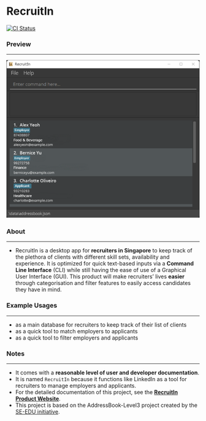 # RecruitIn
[![CI Status](https://github.com/se-edu/addressbook-level3/workflows/Java%20CI/badge.svg)](https://github.com/AY2122S1-CS2103T-F11-2/tp/actions)

### Preview
- - -
![Ui](docs/images/Ui.png)

### About
- - -
* RecruitIn is a desktop app for **recruiters in Singapore** to keep track of the plethora of clients with different skill sets, availability and experience. It is optimized for quick text-based inputs via a **Command Line Interface** (CLI) while still having the ease of use of a Graphical User Interface (GUI). This product will make recruiters’ lives **easier** through categorisation and filter features to easily access candidates they have in mind.<br>

### Example Usages
- - -
* as a main database for recruiters to keep track of their list of clients
* as a quick tool to match employers to applicants
* as a quick tool to filter employers and applicants

### Notes
- - -
* It comes with a **reasonable level of user and developer documentation**.
* It is named `RecruitIn` because it functions like LinkedIn as a tool for recruiters to manage employers and applicants.
* For the detailed documentation of this project, see the **[RecruitIn Product Website](https://se-education.org/addressbook-level3)**.
* This project is based on the AddressBook-Level3 project created by the [SE-EDU initiative](https://se-education.org).
